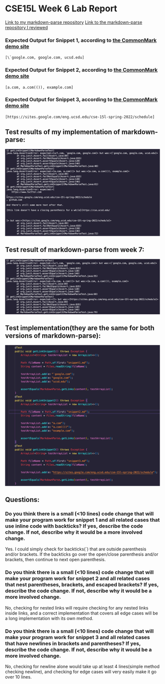 # CSE15L Week 6 Lab Report

[Link to my markdown-parse repository](https://github.com/Yanuk-K/markdown-parser)
[Link to the markdown-parse repository I reviewed](https://github.com/UDXS/markdown-parser)

### Expected Output for Snippet 1, according to [the CommonMark demo site](https://spec.commonmark.org/dingus/)
``[\`google.com, google.com, ucsd.edu]``

### Expected Output for Snippet 2, according to [the CommonMark demo site](https://spec.commonmark.org/dingus/)
`[a.com, a.com(()), example.com]`

### Expected Output for Snippet 3, according to [the CommonMark demo site](https://spec.commonmark.org/dingus/)
`[https://sites.google.com/eng.ucsd.edu/cse-15l-spring-2022/schedule]`

## Test results of my implementation of markdown-parse:
![My test run](my_test_run.png)

## Test result of markdown-parse from week 7:
![other test run](other_test_run.png)

## Test implementation(they are the same for both versions of markdown-parse):
![MarkdownParseTest.java tests](MDPT_code.png)

## Questions:

### Do you think there is a small (<10 lines) code change that will make your program work for snippet 1 and all related cases that use inline code with backticks? If yes, describe the code change. If not, describe why it would be a more involved change.

Yes. I could simply check for backticks(\`) that are outside parenthesis and/or brackets. If the backticks go over the open/close parenthesis and/or brackets, then continue to next open parenthesis.

### Do you think there is a small (<10 lines) code change that will make your program work for snippet 2 and all related cases that nest parentheses, brackets, and escaped brackets? If yes, describe the code change. If not, describe why it would be a more involved change.

No, checking for nested links will require checking for any nested links inside links, and a correct implementation that covers all edge cases will be a long implementation with its own method.

### Do you think there is a small (<10 lines) code change that will make your program work for snippet 3 and all related cases that have newlines in brackets and parentheses? If yes, describe the code change. If not, describe why it would be a more involved change.

No, checking for newline alone would take up at least 4 lines(simple method checking newline), and checking for edge cases will very easily make it go over 10 lines.
